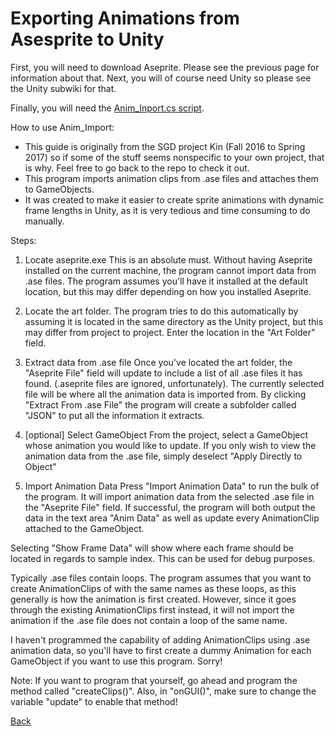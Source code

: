 # Exporting Animations from Asesprite to Unity

First, you will need to download Aseprite. Please see the previous page for information about that. Next, you will of course need Unity so please see the Unity subwiki for that. 

Finally, you will need the [Anim_Inport.cs script](Anim_Import.cs).

How to use Anim_Import:
* This guide is originally from the SGD project Kin (Fall 2016 to Spring 2017) so if some of the stuff seems nonspecific to your own project, that is why. Feel free to go back to the repo to check it out.
* This program imports animation clips from .ase files and attaches them to GameObjects.
* It was created to make it easier to create sprite animations with dynamic frame lengths in Unity, as it is very tedious and time consuming to do manually.
    
Steps:

1. Locate aseprite.exe
This is an absolute must. Without having Aseprite installed on the current machine, the program cannot import data from .ase files. The program assumes you'll have it installed at the default location, but this may differ depending on how you installed Aseprite.

2. Locate the art folder. 
The program tries to do this automatically by assuming it is located in	the same directory as the Unity project, but this may differ from project to project. Enter the location in the "Art Folder" field.

3. Extract data from .ase file
Once you've located the art folder, the "Aseprite File" field will update to include a list of all .ase files it has found. (.aseprite files are ignored, unfortunately). The currently selected file will be where all the animation data is imported from. By clicking "Extract From .ase File" the program will create a subfolder called "JSON" to put all the information it extracts.
														  
4. [optional] Select GameObject
From the project, select a GameObject whose animation you would like to update. If you only wish to view the animation data from the .ase file, simply deselect "Apply Directly to Object"
																	      	 
5. Import Animation Data
Press "Import Animation Data" to run the bulk of the program. It will import animation data from the selected .ase file in the "Aseprite File" field. If successful, the program will both output the data in the text area "Anim Data" as well as update every AnimationClip attached to the GameObject.
																								       	    	 
Selecting "Show Frame Data" will show where each frame should be located in regards to sample index. This can be used for debug purposes.
																												     	    
Typically .ase files contain loops. The program assumes that you want to create AnimationClips of with the same names as these loops, as this generally is how the animation is first created. However, since it goes through the existing AnimationClips first instead, it will not import the animation if the .ase file does not contain a loop of the same name.

I haven't programmed the capability of adding AnimationClips using .ase animation data, so you'll have to first create a dummy Animation for each GameObject if you want to use this program. Sorry!

Note: If you want to program that yourself, go ahead and program the method called "createClips()". Also, in "onGUI()", make sure to change the variable "update" to enable that method!

[Back](../index.md)